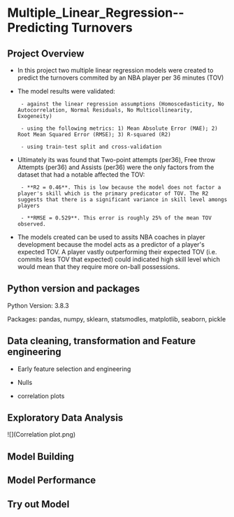# Multiple_Linear_Regression-- Predicting Turnovers 

## Project Overview
 - In this project two multiple linear regression models were created to predict the turnovers commited by an NBA player per 36 minutes (TOV)
 - The model results were validated:
 
        - against the linear regression assumptions (Homoscedasticity, No Autocorrelation, Normal Residuals, No Multicollinearity, Exogeneity)
        
        - using the following metrics: 1) Mean Absolute Error (MAE); 2) Root Mean Squared Error (RMSE); 3) R-squared (R2)
        
        - using train-test split and cross-validation 
        
 - Ultimately its was found that Two-point attempts (per36), Free throw Attempts (per36) and Assists (per36) were the only factors from the dataset that had a notable affected the TOV:
 
        - **R2 = 0.46**. This is low because the model does not factor a player's skill which is the primary predicator of TOV. The R2 suggests that there is a significant variance in skill level amongs players  
        
        - **RMSE = 0.529**. This error is roughly 25% of the mean TOV observed. 

- The models created can be used to assits NBA coaches in player development because the model acts as a predictor of a player's expected TOV. A player vastly outperforming their expected TOV (i.e. commits less TOV that expected) could indicated high skill level which would mean that they require more on-ball possessions.

## Python version and packages 
Python Version: 3.8.3

Packages: pandas, numpy, sklearn, statsmodles, matplotlib, seaborn, pickle

## Data cleaning, transformation and Feature engineering
- Early feature selection and engineering

- Nulls

- correlation plots
## Exploratory Data Analysis

![](Correlation plot.png)


## Model Building 

## Model Performance 

## Try out Model 
